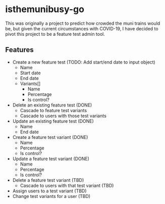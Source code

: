# isthemunibusy-go

This was originally a project to predict how crowded the muni trains would be, but given the current circumstances with COVID-19, I have decided to pivot this project to be a feature test admin tool.

## Features
- Create a new feature test (TODO: Add start/end date to input object)
    - Name
    - Start date
    - End date
    - Variants[]
        - Name
        - Percentage
        - Is control?
- Delete an existing feature test (DONE)
    - Cascade to feature test variants 
    - Cascade to users with those test variants 
- Update an existing feature test (DONE)
    - Name
    - End date
- Create a feature test variant (DONE)
    - Name
    - Percentage
    - Is control?
- Update a feature test variant (DONE)
    - Name
    - Percentage
    - Is control?
- Delete a feature test variant (TBD)
    - Cascade to users with that test variant (TBD)
- Assign users to a test variant (TBD)
- Change test variants for a user (TBD)
    
